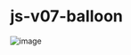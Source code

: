 # js-v07-balloon

![image](https://user-images.githubusercontent.com/1501327/162136532-60052232-22ab-43ac-82df-01fc339c5dff.png)

